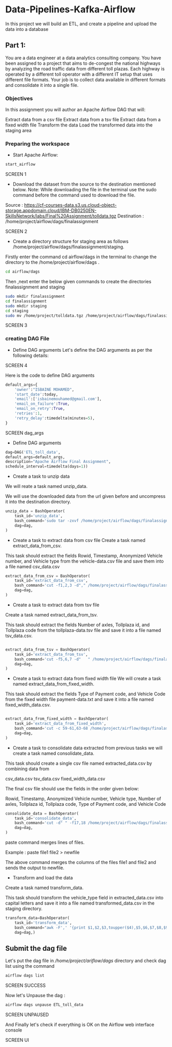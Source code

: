 # Data-Pipelines-Kafka-Airflow
In this project we will build an ETL,  and create a pipeline and upload the data into a database

## Part 1:


You are a data engineer at a data analytics consulting company. You have been assigned to a project that aims to de-congest the national highways by analyzing the road traffic data from different toll plazas. Each highway is operated by a different toll operator with a different IT setup that uses different file formats. Your job is to collect data available in different formats and consolidate it into a single file.

### Objectives
In this assignment you will author an Apache Airflow DAG that will:

Extract data from a csv file
Extract data from a tsv file
Extract data from a fixed width file
Transform the data
Load the transformed data into the staging area

### Preparing the workspace


- Start Apache Airflow:
```bash
start_airflow
```

SCREEN 1 

- Download the dataset from the source to the destination mentioned below.
Note: While downloading the file in the terminal use the sudo command before the command used to download the file.

Source : https://cf-courses-data.s3.us.cloud-object-storage.appdomain.cloud/IBM-DB0250EN-SkillsNetwork/labs/Final%20Assignment/tolldata.tgz
Destination : /home/project/airflow/dags/finalassignment

SCREEN 2

- Create a directory structure for staging area as follows
/home/project/airflow/dags/finalassignment/staging.

Firstly enter the command cd airflow/dags in the terminal to change the directory to the /home/project/airflow/dags .

```bash
cd airflow/dags
```

Then ,next enter the below given commands to create the directories finalassignment and staging

```bash
sudo mkdir finalassignment
cd finalassignment
sudo mkdir staging
cd staging
sudo mv /home/project/tolldata.tgz /home/project/airflow/dags/finalassignment
```
SCREEN 3
### creating DAG File

- Define DAG arguments
Let's define the DAG arguments as per the following details:

SCREEN 4

Here is the code to define DAG arguments

```python
default_args={
    'owner':"ISBAINE MOHAMED",
    'start_date':today,
    'email':['isbainemouhamed@gmail.com'],
    'email_on_failure':True,
    'email_on_retry':True,
    'retries':1,
    'retry_delay':timedelta(minutes=5),
}
```

SCREEN dag_args

- Define DAG arguments

```python
dag=DAG('ETL_toll_data',
default_args=default_args,
description="Apache Airflow Final Assignment",
schedule_interval=timedelta(days=1))
```

- Create a task to unzip data

We will reate a task named unzip_data.

We will use the downloaded data from the url given before and uncompress it into the destination directory.

```python
unzip_data = BashOperator(
    task_id='unzip_data',
    bash_command='sudo tar -zxvf /home/project/airflow/dags/finalassignment/staging/tolldata.tgz -C /home/project/airflow/dags/finalassignment/staging' ,
    dag=dag,
)
```

- Create a task to extract data from csv file
Create a task named extract_data_from_csv.

This task should extract the fields Rowid, Timestamp, Anonymized Vehicle number, and Vehicle type from the vehicle-data.csv file and save them into a file named csv_data.csv

```python
extract_data_from_csv = BashOperator(
    task_id='extract_data_from_csv',
    bash_command='cut -f1,2,3 -d"," /home/project/airflow/dags/finalassignment/staging/vehicle-data.csv > /home/project/airflow/dags/finalassignment/staging/csv_data.csv --output-delimiter=","' ,
    dag=dag,
)
```

- Create a task to extract data from tsv file

Create a task named extract_data_from_tsv.

This task should extract the fields Number of axles, Tollplaza id, and Tollplaza code from the tollplaza-data.tsv file and save it into a file named tsv_data.csv.

```python

extract_data_from_tsv = BashOperator(
    task_id='extract_data_from_tsv',
    bash_command='cut -f5,6,7 -d"   " /home/project/airflow/dags/finalassignment/staging/tollplaza-data.tsv > /home/project/airflow/dags/finalassignment/staging/tsv_data.csv --output-delimiter ","' ,
    dag=dag,
)
```

- Create a task to extract data from fixed width file
We will create a task named extract_data_from_fixed_width.

This task should extract the fields Type of Payment code, and Vehicle Code from the fixed width file payment-data.txt and save it into a file named fixed_width_data.csv.

```python

extract_data_from_fixed_width = BashOperator(
    task_id='extract_data_from_fixed_width',
    bash_command='cut -c 59-61,63-68 /home/project/airflow/dags/finalassignment/staging/payment-data.txt > /home/project/airflow/dags/finalassignment/staging/fixed_width_data.csv --output-delimiter ","' ,
    dag=dag,
)
```

- Create a task to consolidate data extracted from previous tasks
we will create a task named consolidate_data.

This task should create a single csv file named extracted_data.csv by combining data from

csv_data.csv
tsv_data.csv
fixed_width_data.csv

The final csv file should use the fields in the order given below:

Rowid, Timestamp, Anonymized Vehicle number, Vehicle type, Number of axles, Tollplaza id, Tollplaza code, Type of Payment code, and Vehicle Code

```python
consolidate_data = BashOperator(
    task_id='consolidate_data',
    bash_command='cut -d" " -f17,18 /home/project/airflow/dags/finalassignment/staging/payment-data.txt > /home/project/airflow/dags/finalassignment/staging/fixed_width_data.csv' ,
    dag=dag,
)
```
paste command merges lines of files.

Example : paste file1 file2 > newfile

The above command merges the columns of the files file1 and file2 and sends the output to newfile.

- Transform and load the data

Create a task named transform_data.

This task should transform the vehicle_type field in extracted_data.csv into capital letters and save it into a file named transformed_data.csv in the staging directory.



```python
transform_data=BashOperator(
    task_id='transform_data',
    bash_command="awk -F',' '{print $1,$2,$3,toupper($4),$5,$6,$7,$8,$9}' /home/project/airflow/dags/finalassignment/staging/extracted_data.csv > /home/project/airflow/dags/finalassignment/staging/transformed_data.csv",
    dag=dag,)
```
## Submit the dag file

Let's put the dag file in */home/project/ariflow/dags* directory and check dag list using the command

```bash
airflow dags list
```

SCREEN SUCCESS

Now let's Unpause the dag :

```bash
airflow dags unpause ETL_toll_data
```

SCREEN UNPAUSED

And Finally let's check if everything is OK on the Airflow web interface console

SCREEN UI







